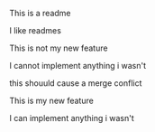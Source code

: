 This is a readme

I like readmes

This is not my new feature

I cannot implement anything i wasn't

this shouuld cause a merge conflict

This is my new feature

I can implement anything i wasn't

